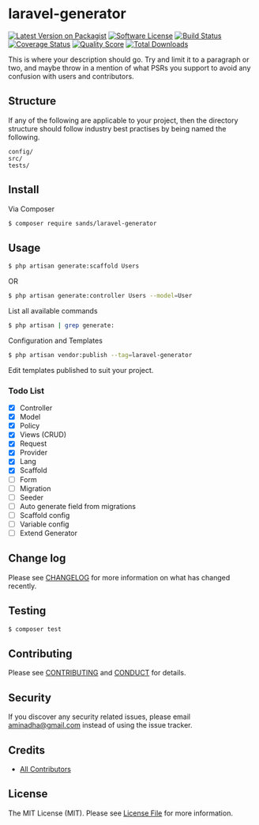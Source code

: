 # laravel-generator

[![Latest Version on Packagist][ico-version]][link-packagist]
[![Software License][ico-license]](LICENSE.md)
[![Build Status][ico-travis]][link-travis]
[![Coverage Status][ico-scrutinizer]][link-scrutinizer]
[![Quality Score][ico-code-quality]][link-code-quality]
[![Total Downloads][ico-downloads]][link-downloads]

This is where your description should go. Try and limit it to a paragraph or two, and maybe throw in a mention of what
PSRs you support to avoid any confusion with users and contributors.

## Structure

If any of the following are applicable to your project, then the directory structure should follow industry best practises by being named the following.

```      
config/
src/
tests/
```


## Install

Via Composer

``` bash
$ composer require sands/laravel-generator
```

## Usage

``` bash
$ php artisan generate:scaffold Users
```

OR

``` bash
$ php artisan generate:controller Users --model=User
```

List all available commands

``` bash
$ php artisan | grep generate:
```

Configuration and Templates

``` bash
$ php artisan vendor:publish --tag=laravel-generator
```

Edit templates published to suit your project.


### Todo List

- [x] Controller
- [x] Model
- [x] Policy
- [x] Views (CRUD)
- [x] Request
- [x] Provider
- [x] Lang
- [x] Scaffold
- [ ] Form
- [ ] Migration
- [ ] Seeder
- [ ] Auto generate field from migrations
- [ ] Scaffold config
- [ ] Variable config
- [ ] Extend Generator

## Change log

Please see [CHANGELOG](CHANGELOG.md) for more information on what has changed recently.

## Testing

``` bash
$ composer test
```

## Contributing

Please see [CONTRIBUTING](CONTRIBUTING.md) and [CONDUCT](CONDUCT.md) for details.

## Security

If you discover any security related issues, please email aminadha@gmail.com instead of using the issue tracker.

## Credits

- [All Contributors][link-contributors]

## License

The MIT License (MIT). Please see [License File](LICENSE.md) for more information.

[ico-version]: https://img.shields.io/packagist/v/sands/laravel-generator.svg?style=flat-square
[ico-license]: https://img.shields.io/badge/license-MIT-brightgreen.svg?style=flat-square
[ico-travis]: https://img.shields.io/travis/sands/laravel-generator/master.svg?style=flat-square
[ico-scrutinizer]: https://img.shields.io/scrutinizer/coverage/g/sands/laravel-generator.svg?style=flat-square
[ico-code-quality]: https://img.shields.io/scrutinizer/g/sands/laravel-generator.svg?style=flat-square
[ico-downloads]: https://img.shields.io/packagist/dt/sands/laravel-generator.svg?style=flat-square

[link-packagist]: https://packagist.org/packages/sands/laravel-generator
[link-travis]: https://travis-ci.org/sands/laravel-generator
[link-scrutinizer]: https://scrutinizer-ci.com/g/sands/laravel-generator/code-structure
[link-code-quality]: https://scrutinizer-ci.com/g/sands/laravel-generator
[link-downloads]: https://packagist.org/packages/sands/laravel-generator
[link-author]: https://github.com/aminadha
[link-contributors]: ../../contributors
